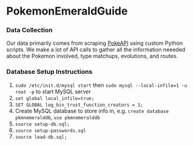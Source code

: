 # PokemonEmeraldGuide

### Data Collection
Our data primarily comes from scraping [PokeAPI](https://pokeapi.co/) using custom Python scripts.
We make a lot of API calls to gather all the information neeeded about the Pokemon involved, type matchups,
evolutions, and routes.

### Database Setup Instructions
1. `sudo /etc/init.d/mysql start` then `sudo mysql --local-infile=1 -u root -p` to start MySQL server
2. `set global local_infile=true;`
3. `SET GLOBAL log_bin_trust_function_creators = 1;`
4. Create MySQL database to store info in, e.g. `create database pkmnemeralddb`, `use pkmnemeralddb`
5. `source setup-db.sql;`
6. `source setup-passwords.sql`
7. `source load-db.sql;`
